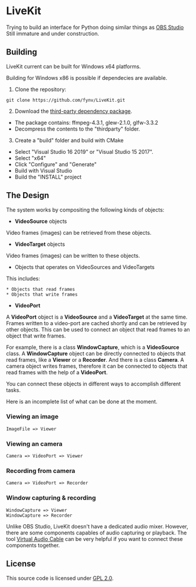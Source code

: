 # LiveKit

Trying to build an interface for Python doing similar things as [OBS Studio](https://github.com/obsproject/obs-studio)
Still immature and under construction.

## Building 

LiveKit current can be built for Windows x64 platforms.

Building for Windows x86 is possible if dependecies are available.

1. Clone the repository:
```
git clone https://github.com/fynv/LiveKit.git
```

2. Download the [third-party dependency package](https://raw.githubusercontent.com/fynv/fynv.github.io/master/LiveKit-thirdparty-depends-win64.zip).

* The package contains: ffmpeg-4.3.1, glew-2.1.0, glfw-3.3.2
* Decompress the contents to the "thirdparty" folder.

3. Create a "build" folder and build with CMake

* Select "Visual Studio 16 2019" or "Visual Studio 15 2017".
* Select "x64"
* Click "Configure" and "Generate"
* Build with Visual Studio
* Build the "INSTALL" project

## The Design

The system works by compositing the following kinds of objects:

* **VideoSource** objects

Video frames (images) can be retrieved from these objects.

* **VideoTarget** objects

Video frames (images) can be written to these objects.

* Objects that operates on VideoSources and VideoTargets

This includes:
    
    * Objects that read frames
    * Objects that write frames

* **VideoPort** 

A **VideoPort** object is a **VideoSource** and a **VideoTarget** at the same time. Frames written to a video-port are cached shortly and can be retrieved by other objects. This can be used to connect an object that read frames to an object that write frames.

For example, there is a class **WindowCapture**, which is a **VideoSource** class. A **WindowCapture** object can be directly connected to objects that read frames, like a **Viewer** or a **Recorder**. And there is a class **Camera**. A camera object writes frames, therefore it can be connected to objects that read frames with the help of a **VideoPort**.

You can connect these objects in different ways to accomplish different tasks.

Here is an incomplete list of what can be done at the moment.

### Viewing an image
```
ImageFile => Viewer
```

### Viewing an camera
```
Camera => VideoPort => Viewer
```

### Recording from camera
```
Camera => VideoPort => Recorder
```

### Window capturing & recording
```
WindowCapture => Viewer
WindowCapture => Recorder
```

Unlike OBS Studio, LiveKit doesn't have a dedicated audio mixer. However, there are some components capables of audio capturing or playback. The tool [Virtual Audio Cable](https://vb-audio.com/Cable/) can be very helpful if you want to connect these components together.

## License

This source code is licensed under [GPL 2.0](https://github.com/fynv/LiveKit/raw/master/LICENSE).

